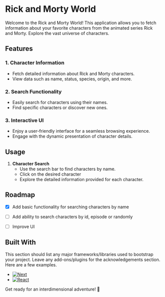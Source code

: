 # Rick and Morty World

Welcome to the Rick and Morty World! This application allows you to fetch information about your favorite characters from the animated series Rick and Morty. Explore the vast universe of characters.

## Features

### 1. Character Information
   - Fetch detailed information about Rick and Morty characters.
   - View data such as name, status, species, origin, and more.

### 2. Search Functionality
   - Easily search for characters using their names.
   - Find specific characters or discover new ones.

### 3. Interactive UI
   - Enjoy a user-friendly interface for a seamless browsing experience.
   - Engage with the dynamic presentation of character details.

## Usage

1. **Character Search**
   - Use the search bar to find characters by name.
   - Click on the desired character
   - Explore the detailed information provided for each character.

## Roadmap

- [x] Add basic functionality for searching characters by name
- [ ] Add ability to search characters by id, episode or randomly
- [ ] Improve UI


## Built With

This section should list any major frameworks/libraries used to bootstrap your project. Leave any add-ons/plugins for the acknowledgements section. Here are a few examples.

* [![Next][Next.js]][Next-url]
* [![React][React.js]][React-url]

Get ready for an interdimensional adventure! 🚀

[Next.js]: https://img.shields.io/badge/next.js-000000?style=for-the-badge&logo=nextdotjs&logoColor=white
[Next-url]: https://nextjs.org/
[React.js]: https://img.shields.io/badge/React-20232A?style=for-the-badge&logo=react&logoColor=61DAFB
[React-url]: https://reactjs.org/
